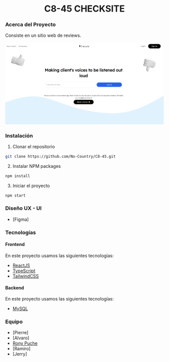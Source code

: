 <h1 align="center">C8-45 CHECKSITE</h1>
<h3>Acerca del Proyecto</h3>
<p align="justify">
  Consiste en un sitio web de reviews.
</p>
<img src="./frontend/src/assets/Portada.jpg"/>

<h3>Instalación</h3>

1. Clonar el repositorio
```sh
git clone https://github.com/No-Country/C8-45.git
```
2. Instalar NPM packages
```sh
npm install
```
3. Iniciar el proyecto
```sh
npm start
```
<h3>Diseño UX - UI</h3>

- [Figma]


<h3>Tecnologías</h3>

<h4>Frontend</h4>

En este proyecto usamos las siguientes tecnologías:

- [ReactJS](https://es.reactjs.org/)
- [TypeScript](https://www.typescriptlang.org/)
- [TailwindCSS](https://tailwindcss.com/)

<h4>Backend</h4>

En este proyecto usamos las siguientes tecnologías:

- [MySQL](https://www.mysql.com/)

<h3>Equipo</h3>

- [Pierre]
- [Alvaro]
- [Rony Puche](https://www.linkedin.com/in/rony-puche-a80275234/)
- [Ramiro]
- [Jerry]